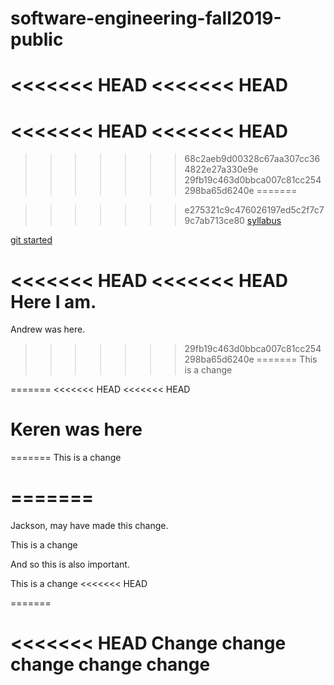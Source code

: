 # software-engineering-fall2019-public

<<<<<<< HEAD
<<<<<<< HEAD
=======
<<<<<<< HEAD
<<<<<<< HEAD
=======
>>>>>>> 68c2aeb9d00328c67aa307cc364822e27a330e9e
>>>>>>> 29fb19c463d0bbca007c81cc254298ba65d6240e
=======

>>>>>>> e275321c9c476026197ed5c2f7c79c7ab713ce80
[syllabus](https://docs.google.com/document/d/1uYDgk2XIGQl20mL7ZOSVjz0zuoTyvWjVzb7Lwx5LgO4/edit#heading=h.td51qeh4rfs0)

[git started](https://docs.google.com/document/d/1M0YeBfFPy5YPpfX7312R9-IldjagimvEma_YhgeLPcw/edit#heading=h.ssqvh5gmotj4)

<<<<<<< HEAD
<<<<<<< HEAD
Here I am.
=======
Andrew was here.

>>>>>>> 29fb19c463d0bbca007c81cc254298ba65d6240e
=======
This is a change

=======
<<<<<<< HEAD
<<<<<<< HEAD
# Keren was here
=======
This is a change

=======
=======
Jackson, may have made this change.

This is a change


And so this is also important.

This is a change
<<<<<<< HEAD

=======

<<<<<<< HEAD
Change change change change change
=======



